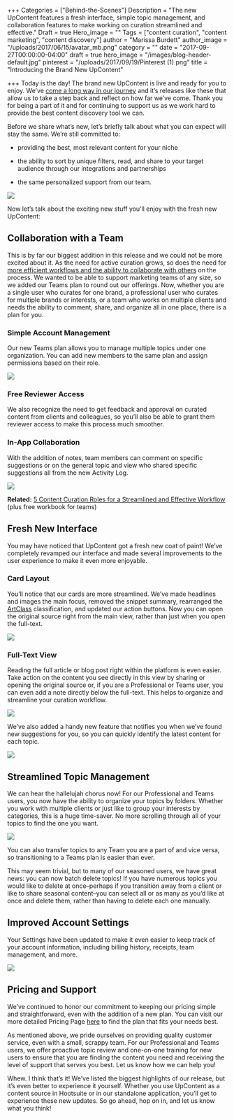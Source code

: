 +++
Categories = ["Behind-the-Scenes"]
Description = "The new UpContent features a fresh interface, simple topic management, and collaboration features to make working on curation streamlined and effective."
Draft = true
Hero_image = ""
Tags = ["content curation", "content marketing", "content discovery"]
author = "Marissa Burdett"
author_image = "/uploads/2017/06/15/avatar_mb.png"
category = ""
date = "2017-09-27T00:00:00-04:00"
draft = true
hero_image = "/images/blog-header-default.jpg"
pinterest = "/uploads/2017/09/19/Pinterest (1).png"
title = "Introducing the Brand New UpContent"

+++
Today is the day! The brand new UpContent is live and ready for you to enjoy. We’ve [come a long way in our journey](https://upcontent.com/post/hootsuite-integration/) and it’s releases like these that allow us to take a step back and reflect on how far we’ve come. Thank you for being a part of it and for continuing to support us as we work hard to provide the best content discovery tool we can.

Before we share what’s new, let’s briefly talk about what you can expect will stay the same. We’re still committed to:

* providing the best, most relevant content for your niche

* the ability to sort by unique filters, read, and share to your target audience through our integrations and partnerships

* the same personalized support from our team.

<img src="/uploads/2017/09/21/newmainscreen.png" style="display: block; margin: auto;">

Now let’s talk about the exciting new stuff you’ll enjoy with the fresh new UpContent:

## Collaboration with a Team

This is by far our biggest addition in this release and we could not be more excited about it. As the need for active curation grows, so does the need for [more efficient workflows and the ability to collaborate with others](https://upcontent.com/post/content-curation-roles/) on the process. We wanted to be able to support marketing teams of any size, so we added our Teams plan to round out our offerings. Now, whether you are a single user who curates for one brand, a professional user who curates for multiple brands or interests, or a team who works on multiple clients and needs the ability to comment, share, and organize all in one place, there is a plan for you.

### Simple Account Management

Our new Teams plan allows you to manage multiple topics under one organization. You can add new members to the same plan and assign permissions based on their role.

![](/uploads/2017/09/25/Simple%20Account%20Management.png)

### Free Reviewer Access

We also recognize the need to get feedback and approval on curated content from clients and colleagues, so you’ll also be able to grant them reviewer access to make this process much smoother.

### In-App Collaboration

With the addition of notes, team members can comment on specific suggestions or on the general topic and view who shared specific suggestions all from the new Activity Log.

![](/uploads/2017/09/25/In-App%20Collaboration%20(1).png)

**Related:** [5 Content Curation Roles for a Streamlined and Effective Workflow](https://upcontent.com/post/content-curation-roles/) (plus free workbook for teams)

## Fresh New Interface

You may have noticed that UpContent got a fresh new coat of paint! We’ve completely revamped our interface and made several improvements to the user experience to make it even more enjoyable.

### Card Layout

You’ll notice that our cards are more streamlined. We’ve made headlines and images the main focus, removed the snippet summary, rearranged the [ArtClass](https://upcontent.com/post/machine-learning-for-curation/) classification, and updated our action buttons. Now you can open the original source right from the main view, rather than just when you open the full-text.

![](/uploads/2017/09/25/Card%20Layout.png)

### Full-Text View

Reading the full article or blog post right within the platform is even easier. Take action on the content you see directly in this view by sharing or opening the original source or, if you are a Professional or Teams user, you can even add a note directly below the full-text. This helps to organize and streamline your curation workflow.

![](/uploads/2017/09/25/Full-Text%20View.png)

We’ve also added a handy new feature that notifies you when we’ve found new suggestions for you, so you can quickly identify the latest content for each topic.

<img src="/uploads/2017/09/25/new%20suggestions%20(1).png" class=" forestry--none" style="float: none;">

## Streamlined Topic Management

We can hear the hallelujah chorus now! For our Professional and Teams users, you now have the ability to organize your topics by folders. Whether you work with multiple clients or just like to group your interests by categories, this is a huge time-saver. No more scrolling through all of your topics to find the one you want.

![](/uploads/2017/09/26/Topic%20Management.png)

You can also transfer topics to any Team you are a part of and vice versa, so transitioning to a Teams plan is easier than ever.

This may seem trivial, but to many of our seasoned users, we have great news: you can now batch delete topics! If you have numerous topics you would like to delete at once–perhaps if you transition away from a client or like to share seasonal content–you can select all or as many as you’d like at once and delete them, rather than having to delete each one manually.

## Improved Account Settings

Your Settings have been updated to make it even easier to keep track of your account information, including billing history, receipts, team management, and more.

![](/uploads/2017/09/25/Settings_png.png)

## Pricing and Support

We’ve continued to honor our commitment to keeping our pricing simple and straightforward, even with the addition of a new plan. You can visit our more detailed Pricing Page [here](https://upcontent.com/pricing) to find the plan that fits your needs best.

As mentioned above, we pride ourselves on providing quality customer service, even with a small, scrappy team. For our Professional and Teams users, we offer proactive topic review and one-on-one training for new users to ensure that you are finding the content you need and receiving the level of support that serves you best. Let us know how we can help you!

Whew. I think that’s it! We’ve listed the biggest highlights of our release, but it’s even better to experience it yourself. Whether you use UpContent as a content source in Hootsuite or in our standalone application, you’ll get to experience these new updates. So go ahead, hop on in, and let us know what you think!